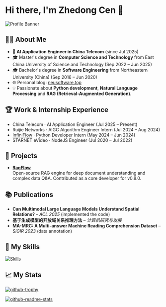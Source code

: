 # Hi there, I'm Zhedong Cen 👋

![Profile Banner](https://img.shields.io/badge/Welcome%20to%20my%20GitHub-blue?style=for-the-badge)

## 👨‍💻 About Me

- 💼 **AI Application Engineer in China Telecom** (since Jul 2025)
- 🎓 Master's degree in **Computer Science and Technology** from East China University of Science and Technology (Sep 2022 – Jun 2025)
- 🎓 Bachelor's degree in **Software Engineering** from Northeastern University (China) (Sep 2016 – Jun 2020)
- 🌐 Personal blog: [neusoftware.top](https://neusoftware.top)
- 💡 Passionate about **Python development**, **Natural Language Processing** and **RAG (Retrieval-Augmented Generation)**.

## 🏆 Work & Internship Experience

* China Telecom · AI Application Engineer (Jul 2025 – Present)
* Ruijie Networks · AIGC Algorithm Engineer Intern (Jul 2024 – Aug 2024)
* [InfiniFlow](https://github.com/infiniflow) · Python Developer Intern (May 2024 – Jun 2024)
* STARNET eVideo · NodeJS Engineer (Jul 2020 – Jul 2022)

## 🚀 Projects

- **[RagFlow](https://github.com/infiniflow/ragflow)**  
  Open-source RAG engine for deep document understanding and complex data Q&A. Contributed as a core developer for v0.8.0.

## 📚 Publications

- **Can Multimodal Large Language Models Understand Spatial Relations?** – _ACL 2025_ (implemented the code)
- **基于生成模型的开放域关系推理方法** – _计算机研究与发展_ 
- **MA-MRC: A Multi-answer Machine Reading Comprehension Dataset** – _SIGIR 2023_ (data annotation)

## 🔨 My Skills
[![Skills](https://skills.syvixor.com/api/icons?i=ollama,huggingface,django,python,pytorch,numpy,pandas,nodejs,mysql,visualstudiocode,markdown,dbeaver,apifox,steam)](https://github.com/syvixor/skills-icons)

## 📈 My Stats
[![github-trophy](https://github-profile-trophy.vercel.app/?username=aopstudio&theme=onedark&row=2&column=4)](https://github.com/ryo-ma/github-profile-trophy)

[![github-readme-stats](https://github-readme-stats.vercel.app/api?username=aopstudio&show_icons=true&locale=cn)](https://github.com/anuraghazra/github-readme-stats)
